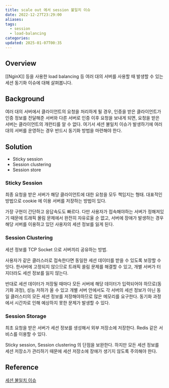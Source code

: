 ```yaml
---
title: scale out 에서 session 불일치 이슈
date: 2022-12-27T23:29:00
aliases: 
tags:
  - session
  - load-balancing
categories: 
updated: 2025-01-07T00:35
---
```


## Overview

[[NginX]] 등을 사용한 load balancing 등 여러 대의 서버를 사용할 때 발생할 수 있는 세션 동기화 이슈에 대해 살펴봅니다.

## Background

여러 대의 서버에서 클라이언트의 요청을 처리하게 될 경우, 인증을 받은 클라이언트가 인증 정보를 전달해준 서버와 다른 서버로 인증 이후 요청을 보내게 되면, 요청을 받은 서버는 클라이언트의 개런티를 알 수 없다. 여기서 세션 불일치 이슈가 발생하기에 여러 대의 서버를 운영하는 경우 반드시 동기화 방법을 마련해야 한다.

## Solution

- Sticky session
- Session clustering
- Session store

### Sticky Session

최종 요청을 받은 서버가 해당 클라이언트에 대한 요청을 모두 책임지는 형태. 대표적인 방법으로 cookie 에 이용 서버를 저장하는 방법이 있다.

가장 구현이 간단하고 응답속도도 빠르다. 다만 사용자가 접속해야하는 서버가 정해져있기 때문에 트래픽 몰림 문제에서 완전히 자유로울 순 없고, 서버에 장애가 발생하는 경우 해당 서버를 이용하고 있던 사용자의 세션 정보를 잃게 된다.

### Session Clustering

세션 정보를 TCP Socket 으로 서버끼리 공유하는 방법.

사용자가 같은 클러스러로 접속한다면 동일한 세션 데이터를 받을 수 있도록 보장할 수 잇다. 한서버에 고정되지 않으므로 트래픽 쏠림 문제를 해결할 수 있고, 개별 서버가 터지더라도 세션 정보를 잃지 않는다.

반대로 세션 데이터가 저장될 때마다 모든 서버에 해당 데이터가 입력되어야 하므로(동기화 과정), 성능 저하가 올 수 있고 개별 서버 안에서도 각 서버의 세션 정보가 아닌 동일 클러스터의 모든 세션 정보를 저장해야하므로 많은 메모리를 요구한다. 동기화 과정에서 시간차로 인해 예상하지 못한 문제가 발생할 수 있다.

### Session Storage

최초 요청을 받은 서버가 세션 정보를 생성해서 외부 저장소에 저장한다. Redis 같은 서비스를 이용할 수 있다.

Sticky session, Session clustering 의 단점을 보완한다. 하지만 모든 세션 정보를 세션 저장소가 관리하기 때문에 세션 저장소에 장애가 생기지 않도록 주의해야 한다.

## Reference

[세션 불일치 이슈](https://velog.io/@sweet_sumin/세션-불일치-이슈)
